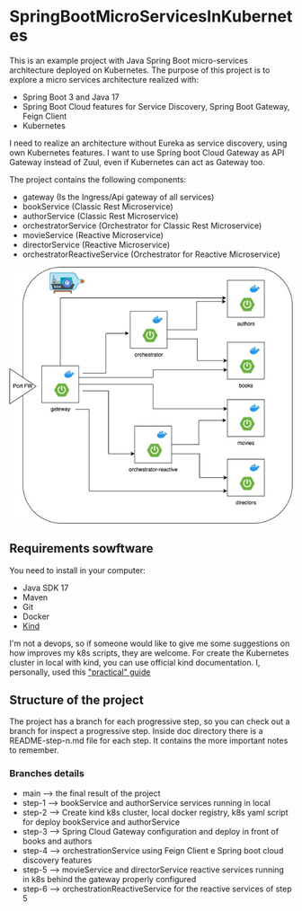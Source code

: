 # SpringBootMicroServicesInKubernetes
This is an example project with Java Spring Boot micro-services architecture deployed on Kubernetes.
The purpose of this project is to explore a micro services architecture realized with:

- Spring Boot 3 and Java 17
- Spring Boot Cloud features for Service Discovery, Spring Boot Gateway, Feign Client
- Kubernetes

I need to realize an architecture without Eureka as service discovery, using own Kubernetes features.
I want to use Spring boot Cloud Gateway as API Gateway instead of Zuul, even if Kubernetes can act as Gateway too.

The project contains the following components:
- gateway (Is the Ingress/Api gateway of all services)
- bookService (Classic Rest Microservice)
- authorService (Classic Rest Microservice)
- orchestratorService (Orchestrator for Classic Rest Microservice)
- movieService (Reactive Microservice)
- directorService (Reactive Microservice)
- orchestratorReactiveService (Orchestrator for Reactive Microservice)

![Components_Diagram](./doc/images/springboot-kubernetes.jpg)

## Requirements sowftware
You need to install in your computer:
- Java SDK 17
- Maven
- Git
- Docker
- <a href="https://kind.sigs.k8s.io/">Kind</a>

I'm not a devops, so if someone would like to give me some suggestions on how improves my k8s scripts, they are welcome.
For create the Kubernetes cluster in local with kind, you can use official kind documentation. I, personally, used this <a href="https://cloudyuga.guru/hands_on_lab/kind-k8s">"practical" guide</a>

## Structure of the project
The project has a branch for each progressive step, so you can check out a branch for inspect a progressive step.
Inside doc directory there is a README-step-n.md file for each step. It contains the more important notes to remember.

### Branches details
- main --> the final result of the project
- step-1 --> bookService and authorService services running in local
- step-2 --> Create kind k8s cluster, local docker registry, k8s yaml script for deploy bookService and authorService
- step-3 --> Spring Cloud Gateway configuration and deploy in front of books and authors
- step-4 --> orchestrationService using Feign Client e Spring boot cloud discovery features
- step-5 --> movieService and directorService reactive services running in k8s behind the gateway properly configured
- step-6 --> orchestrationReactiveService for the reactive services of step 5



